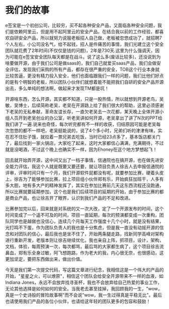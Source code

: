 # 我们的故事

   e签宝是一个初创公司，比较穷，买不起各种安全产品，又面临各种安全问题，我们是依赖阿里云，但是用不起阿里云的安全产品，在结合我以前的工作经验，都喜欢自研安全产品，所以就努力说服老板招人自己做，老板被忽悠成功了，就招聘7个人左右，小公司没名气，给不起钱，招人是件痛苦的事情，我们光建立这个安全团队就花费了2年时间(不仅仅是钱的问题)，2年是730天.这里为什么强调天，因为可能在e签宝安全团队每天都是在战斗。说了这么多(废话比较多)，还没说到为啥要做开源，由于我们公司是做saas的，我们自己就爱买saas产品，我们会做安全评估，发现我们采购的所有产品，都存在很严重的安全，TOB这个行业本身就比较苦逼，更没有精力投入安全，他们也面临跟我们一样的问题，我们比他们好点的是有个明智的老板，所以团队小伙伴们就想着能不能把我们自研的安全产品开源出去，多么单纯的想法啊，做起来才发现TM都是坑！ <br />
    
   开源啥东西，怎么开源，其实都不知道，只是一股热情，所以就想到开源老鸟，吴敏，吴博士，后续简称老吴，老吴在开源路上给了我们很大的帮助，这里必须感谢下老吴的无私奉献，革命友谊长存，一直欠老吴去一次花都，某天晚上全体开源小组人员开到老吴创业的办公室，听老吴讲如何开源，老吴拿出了讲了N次的PPT给我们讲了一遍.说来也奇怪，每次听完都有不一样的收获，归结原因可能是老吴每次忽悠的都不一样吧，老吴挺能说的，说了4个多小时，兄弟们听的津津有味，实在忍不住肚子饿，就拉着一票兄弟去吃饭，当时已经23点多了，基本饭店都关门了，最后找到一家火锅店，大家吃了起来，这时大家都信心满满，充满期待，不过就是没喝酒，不过这个晚上也确实不一样，因为Ehoney在这个地方梦想起飞！ <br />
    
   回去就开始弄开源，这中间又出了一档子事情，信通院也在搞开源，也在做先进安全能力评估，我这个人就是既要又要还要，就让项目负责人徐吉人去申报信通院的评审，评审时间只有一个月，我们开源软件屁都没有呢，就要参加比赛，硬着头皮上，徐吉为了能够参加比赛，拉上项目组小伙伴郑有乐，开始疯狂加班干，人多有多大胆，地有多大产的精神发挥了，其实在参加比赛前几天这东西流程还没跑通，所以比赛就要延期参加，这个也是我们后续项目的延期的开始，由于参加比赛的都是商业产品，也让徐吉开了眼界，认识到我们产品的不足和改进。<br />
    
  比赛参加完以后，回来就是对系统的又一次大改，定了一个开源发布的时间，这个时间变成了一个遥不可及的时间，项目一直延期，每次的预演都变成一次重构，团队同学也是越做也没信心，连续几个月每天工作强度十几个小时，就是没有结果，光打鸣不下蛋，作为团队负责人的我也是十分焦虑，但是我一直没有动摇开源的信念和对团队的信心，最后我也是坐不住了，开始两条腿走路，找新同学高峰对架构进行重新开发，老版本则让徐吉继续优化，我也亲自上阵，抓项目，设计，架构，文档，体验，每周预演一次，每次都骂，最后骂的大家都生病了，这个项目徐吉流鼻血，郑有乐全身过敏，阿飞想跑路，作为老大的我，内心很无奈，也很感动，这更加坚定，要把东西做出来，做出价值。<br />
    
  今天是我们第一次提交代码，写这篇文章进行纪念，我相信这是一个伟大的产品的开始，"星星之火，可以燎原"，相信这个团队会给安全开源带来不一样的血液，如Indiana Jones，永远不会放弃找寻圣杯，我也不会放弃给自己热爱的事业工作，无论其他选择是如何如何的安全。当我老去甚至挂掉，我回顾我的一生，"wow，真是一个史诗般的冒险故事啊"而不会说"wow，我一生过得真是平稳无比"。最后也请使用我们产品的各位小伙伴，也请给这年轻的团队更多的包容和鼓励！

